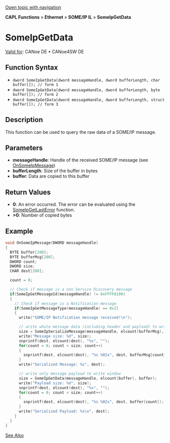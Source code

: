 [Open topic with navigation](../../../../../../CANoeDEFamily.htm#Topics/CAPLFunctions/IP/SOMEIPIL/Functions/CAPLfunctionSomeIpGetData.md)

**CAPL Functions** » **Ethernet** » **SOME/IP IL** » **SomeIpGetData**

# SomeIpGetData

[Valid for](../../../../Shared/FeatureAvailability.md): CANoe DE • CANoe4SW DE

## Function Syntax

- `dword SomeIpGetData(dword messageHandle, dword bufferLength, char buffer[]); // form 1`
- `dword SomeIpGetData(dword messageHandle, dword bufferLength, byte buffer[]); // form 2`
- `dword SomeIpGetData(dword messageHandle, dword bufferLength, struct buffer[]); // form 3`

## Description

This function can be used to query the raw data of a SOME/IP message.

## Parameters

- **messageHandle**: Handle of the received SOME/IP message (see [OnSomeIpMessage](CAPLfunctionOnSomeIpMessage.md))
- **bufferLength**: Size of the buffer in bytes
- **buffer**: Data are copied to this buffer

## Return Values

- **0**: An error occurred. The error can be evaluated using the [SomeIpGetLastError](CAPLfunctionSomeIpGetLastError.md) function.
- **>0**: Number of copied bytes

## Example

```c
void OnSomeIpMessage(DWORD messageHandle)
{
  BYTE buffer[200];
  BYTE bufferMsg[200];
  DWORD count;
  DWORD size;
  CHAR dest[200];

  count = 0;

  // Check if message is a non Service Discovery message
  if(SomeIpGetMessageId(messageHandle) != 0xFFFF8100)
  {
    // Check if message is a Notification message
    if(SomeIpGetMessageType(messageHandle) == 0x2)
    {
      write("SOME/IP Notification message received!\n");

      // write whole message data (including header and payload) to write window
      size = SomeIpSerializeMessage(messageHandle, elcount(bufferMsg), bufferMsg);
      write("Message size: %d", size);
      snprintf(dest, elcount(dest), "%s", "");
      for(count = 0; count < size; count++)
      {
        snprintf(dest, elcount(dest), "%s %02x", dest, bufferMsg[count]);
      }
      write("Serialized Message: %s", dest);

      // write only message payload to write window
      size = SomeIpGetData(messageHandle, elcount(buffer), buffer);
      write("Payload size: %d", size);
      snprintf(dest, elcount(dest), "%s", "");
      for(count = 0; count < size; count++)
      {
        snprintf(dest, elcount(dest), "%s %02x", dest, buffer[count]);
      }
      write("Serialized Payload: %s\n", dest);
    }
  }
}
```

[See Also](javascript:void(0);)